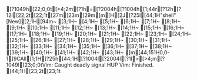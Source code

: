 [?1049h[22;0;0t[>4;2m[?1h=[?2004h[?1004h[1;44r[?12h[?12l[22;2t[22;1t[27m[23m[29m[m[H[2J[?25l[44;1H"shell" [New][2;1H[94m~                                                                                                                                                                       [3;1H~                                                                                                                                                                       [4;1H~                                                                                                                                                                       [5;1H~                                                                                                                                                                       [6;1H~                                                                                                                                                                       [7;1H~                                                                                                                                                                       [8;1H~                                                                                                                                                                       [9;1H~                                                                                                                                                                       [10;1H~                                                                                                                                                                       [11;1H~                                                                                                                                                                       [12;1H~                                                                                                                                                                       [13;1H~                                                                                                                                                                       [14;1H~                                                                                                                                                                       [15;1H~                                                                                                                                                                       [16;1H~                                                                                                                                                                       [17;1H~                                                                                                                                                                       [18;1H~                                                                                                                                                                       [19;1H~                                                                                                                                                                       [20;1H~                                                                                                                                                                       [21;1H~                                                                                                                                                                       [22;1H~                                                                                                                                                                       [23;1H~                                                                                                                                                                       [24;1H~                                                                                                                                                                       [25;1H~                                                                                                                                                                       [26;1H~                                                                                                                                                                       [27;1H~                                                                                                                                                                       [28;1H~                                                                                                                                                                       [29;1H~                                                                                                                                                                       [30;1H~                                                                                                                                                                       [31;1H~                                                                                                                                                                       [32;1H~                                                                                                                                                                       [33;1H~                                                                                                                                                                       [34;1H~                                                                                                                                                                       [35;1H~                                                                                                                                                                       [36;1H~                                                                                                                                                                       [37;1H~                                                                                                                                                                       [38;1H~                                                                                                                                                                       [39;1H~                                                                                                                                                                       [40;1H~                                                                                                                                                                       [41;1H~                                                                                                                                                                       [42;1H~                                                                                                                                                                       [43;1H~                                                                                                                                                                       [m[44;151H0,0-1[9CAll[1;1H[?25h[44;1H[?1004l[?2004l[?1l>[>4;m[?1049l[23;0;0tVim: Caught deadly signal HUP
Vim: Finished.
[44;1H[23;2t[23;1t